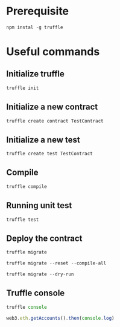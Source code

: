 # Prerequisite

```javascript
npm instal -g truffle
```
# Useful commands

## Initialize truffle
```javascript
truffle init
```

## Initialize a new contract
```javascript
truffle create contract TestContract
```

## Initialize a new test
```javascript
truffle create test TestContract
```

## Compile
```javascript
truffle compile
```

## Running unit test
```javascript
truffle test
```

## Deploy the contract
```javascript
truffle migrate
```

```javascript
truffle migrate --reset --compile-all
```

```javascript
truffle migrate --dry-run
```

## Truffle console
```javascript
truffle console
```

```javascript
web3.eth.getAccounts().then(console.log)
```